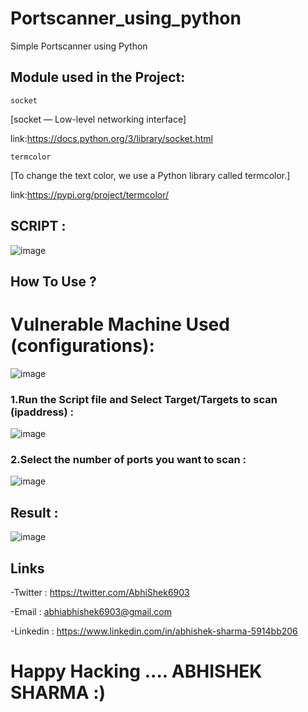 # Portscanner_using_python
Simple Portscanner using Python 

## Module used in the Project: 
```socket```

 [socket — Low-level networking interface]
  
  link:https://docs.python.org/3/library/socket.html 
  
  

``` termcolor ```

[To change the text color, we use a Python library called termcolor.]
  
 
  link:https://pypi.org/project/termcolor/
  
  

## SCRIPT :  

![image](https://github.com/AbhishekSharma6903/Portscanner_using_python/assets/99632495/a0487237-758a-413e-8ff0-a3fdbc6621f8)

## How To Use ?

# Vulnerable Machine Used (configurations): 

![image](https://github.com/AbhishekSharma6903/Portscanner_using_python/assets/99632495/e576a96a-d20e-4a92-8636-0c91b4c8bc8b)



### 1.Run the Script file and Select Target/Targets to scan (ipaddress) : 
   
   ![image](https://github.com/AbhishekSharma6903/Portscanner_using_python/assets/99632495/0968c713-f272-4afc-a07e-c5b492011234)

### 2.Select the number of ports you want to scan :
  
  ![image](https://github.com/AbhishekSharma6903/Portscanner_using_python/assets/99632495/d776bc70-74a2-4dbf-8e79-792d583cf724)
  
## Result :

![image](https://github.com/AbhishekSharma6903/Portscanner_using_python/assets/99632495/ed222b0c-f87b-4e46-9f67-96dc935808b4)


## Links
-Twitter : https://twitter.com/AbhiShek6903

-Email : abhiabhishek6903@gmail.com

-Linkedin : https://www.linkedin.com/in/abhishek-sharma-5914bb206

# Happy Hacking .... ABHISHEK SHARMA :)

  
  

  

